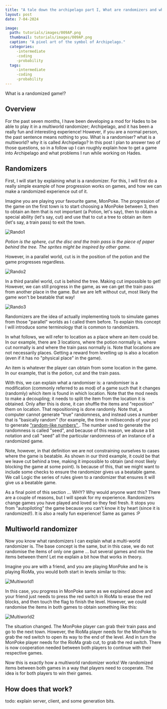 ```yaml
---
title: "A tale down the archipelago part I, What are randomizers and what is the multiworld" 
layout: post
date: 7-04-2024

image: 
  path: tutorials/images/009AP.png 
  thumbnail: tutorials/images/009AP.png
  caption: "A pixel art of the symbol of Archipelago."
  categories:
     -intermediate
     -coding
     -probability
  tags:
     -intermediate
     -coding
     -probability
---
```


What is a randomized game!?

<h2> Overview </h2>

For the past seven months, I have been developing a mod for Hades to be able to play it in a multiworld randomizer; Archipelago, and it has been a really fun and interesting experience! 
However, if you are a normal person, the past sentence means nothing to you. What is a randomiser? what is a multiworld? why it is called Archipelago? In this post I plan
to answer two of those questions, so in a follow up I can roughly explain how to get a game into Archipelago and what problems I run while working on Hades.

<h2> Randomizers </h2>

First, I will start by explaining what is a randomizer. For this, I will first do a really simple example of how progression works on games, and how we can make a randomized experience out of it.

Imagine you are playing your favourite game, MonPoke. The progression of the game on the first town is to start choosing a MonPoke between 3, then to obtain an item that is not important (a Potion, let's say), then to obtain a special ability (let's say, cut) and use that to cut a tree to obtain an item (let's say, a train pass) to exit the town.

![Rando1](/tutorials/images/009Randomizer1.png)

<em>Potion is the sphere, cut the disc and the train pass is the piece of paper behind the tree. The sprites might be inspired by other game.</em>

However, in a parallel world, cut is in the position of the potion and the game progresses regardless.

![Rando2](/tutorials/images/009Randomizer2.png)

In a third parallel world, cut is behind the tree. Making cut impossible to get! However, we can still progress in the game, as we can get the train pass from another place in the game. But we are left without cut, most likely the game won't be beatable that way!

![Rando3](/tutorials/images/009Randomizer3.png)

Randomizers are the idea of actually implementing tools to simulate games from those "parallel" worlds as I called them before. To explain this concept I will introduce some terminology that is common to randomizers.

In what follows, we will refer to location as a place where an item could be. In our example, there are 3 locations, where the potion normally is, where cut normally is and where the train pass normally is. Note that locations are not necessarily places. Getting a reward from levelling up is also a location (even if it has no "physical place" in the game).

An item is whatever the player can obtain from some location in the game. In our example, that is the potion, cut and the train pass. 

With this, we can explain what a randomiser is: a randomiser is a modification (commonly referred to as mod) of a game such that it changes (randomly)
which item is found in which location. Note that the mod needs to make a decoupling; it needs to split the item from the location it is obtained. Only after this is done, it can shuffle the items and "reposition" them on location. That repositioning is done randomly. Note that, a computer cannot generate "true" randomness, and instead uses a number that is "basically random" (for example, the time in miliseconds of your pc) to generate <a href="https://en.wikipedia.org/wiki/Random_number_generation"> "random-like numbers" </a>. The number used to generate the randomness is called "seed", and because of this reason, we abuse a bit notation and call "seed" all the particular randomness of an instance of a randomized game.

Note, however, in that definition we are not constraining ourselves to cases where the game is beatable. As shown in our third example, it could be that we leave cut behind a tree, making it impossible to obtain (and most likely blocking the game at some point). Is because of this, that we might want to include some checks to ensure the randomizer gives us a beatable game. We call Logic the series of rules given to a randomizer that ensures it will give
us a beatable game.

As a final point of this section ... WHY? Why would anyone want this? There are a couple of reasons, but I will speak for my experience. Randomizers change games you have played and loved so they feel fresh. It stops you from "autopiloting" the game because you can't know it by heart (since it is randomized!). It is also a really fun experience! Same as games :P

<h2> Multiworld randomizer </h2>

Now you know what randomizers I can explain what a multi-world randomizer is. The base concept is the same, but in this case, we do not randomise the items of only one game ... but several games and mix the items between them! Let me explain a bit how that works in theory.

Imagine you are with a friend, and you are playing MonPoke and he is playing RioMa, you would both start in levels similar to this:

![Multiworld1](/tutorials/images/009Multiworld1.png)

In this case, you progress in MonPoke same as we explained above and your friend just needs to press the red switch in RioMa to erase the red blocks, and then touch the flag to finish the level. However, we could randomise the items in both games to obtain something like this:

![Multiworld2](/tutorials/images/009Multiworld2.png)


The situation changed. The MonPoke player can grab their train pass and go to the next town. However, the RioMa player needs for the MonPoke to grab the red switch to open its way to the end of the level. And in turn the MonPoke player needs for the RioMa grab cut, to grab the red switch. There is now cooperation needed between both players to continue with their respective games.

Now this is exactly how a multiworld randomizer works! We randomized items between both games in a way that players need to cooperate. The idea is for both players to win their games.

<h2> How does that work? </h2>

todo: explain server, client, and some generation bits. 